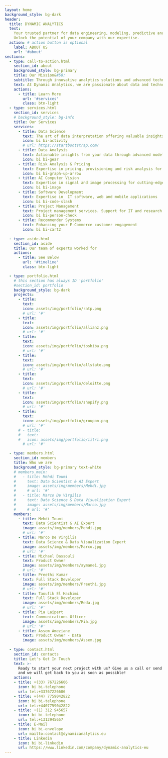 ```yaml
---
layout: home
background_style: bg-dark
header:
  title: DYNAMIC ANALYTICS
  text: 
    Your trusted partner for data engineering, modeling, predictive analytics, IT development and more.  
    Unlock the potential of your company with our expertise.
  action: # action button is optional
    label: ABOUT US
    url: '#about'
sections:
  - type: call-to-action.html
    section_id: about
    background_style: bg-primary
    title: Our Mission&#58;
    subtitle: Through innovative analytics solutions and advanced technologies, we aim to empower organizations with data-driven insights to bolster informed decision-making, enhance operational efficieny, and fuel sustainable growth for our clients.
    text: At Dynamic Analytics, we are passionate about data and technology. With years of experience in the field, our team of experts is committed to delivering innovative solutions that drive results. We are committed to delivering superior value and exceptional service while upholding the highest standards of integrity, accuracy, and confidentiality. Together, we transform data into opportunities. 
    actions:
      - title: Learn More
        url: '#services'
        class: btn-light
  - type: services.html
    section_id: services
    # background_style: bg-info
    title: Our Services
    services:
      - title: Data Science
        text: The art of data interpretation offering valuable insights from complex datasets
        icon: bi bi-activity
        # url: https://startbootstrap.com/
      - title: Data Analysis
        text: Actionable insights from your data through advanced modeling and predictive analysis
        icon: bi bi-gear
      - title: Risk Analysis & Pricing
        text: Expertise in pricing, provisioning and risk analysis for P&C insurance companies
        icon: bi bi-graph-up-arrow
      - title: AI Computer Vision
        text: Expertise in signal and image processing for cutting-edge solutions in visual analysis
        icon: bi bi-image
      - title: Software Development
        text: Expertise in  IT software, web and mobile applications
        icon: bi bi-code-slash
      - title: Project Management
        text: Project management services. Support for IT and research projects
        icon: bi bi-person-check
      - title: Recommender Systems
        text: Enhancing your E-Commerce customer engagement
        icon: bi bi-cart2
        
  - type: aside.html
    section_id: aside
    title: Our team of experts worked for
    actions:
      - title: See Below
        url: '#timeline'
        class: btn-light

  - type: portfolio.html
    # this section has always ID 'portfolio'
    #section_id: portfolio
    background_style: bg-dark
    projects:
      - title: 
        text: 
        icon: assets/img/portfolio/ratp.png
        # url: '#'
      - title: 
        text: 
        icon: assets/img/portfolio/allianz.png
        # url: '#'
      - title: 
        text: 
        icon: assets/img/portfolio/toshiba.png
        # url: '#'
      - title: 
        text: 
        icon: assets/img/portfolio/allstate.png
        # url: '#'
      - title: 
        text: 
        icon: assets/img/portfolio/deloitte.png
        # url: '#'
      - title: 
        text: 
        icon: assets/img/portfolio/shopify.png
        # url: '#'
      - title: 
        text: 
        icon: assets/img/portfolio/groupon.png
        # url: '#'
      # - title: 
      #   text: 
      #   icon: assets/img/portfolio/iitri.png
        # url: '#'

  - type: members.html
    section_id: members
    title: Who we are
    background_style: bg-primary text-white
    # members_main:
    #   - title: Mehdi Toumi
    #     text: Data Scientist & AI Expert
    #     image: assets/img/members/Mehdi.jpg
    #     # url: '#'
    #   - title: Marco De Virgilis
    #     text: Data Science & Data Visualization Expert
    #     image: assets/img/members/Marco.jpg
    #     # url: '#'
    members:
      - title: Mehdi Toumi
        text: Data Scientist & AI Expert
        image: assets/img/members/Mehdi.jpg
        # url: '#'
      - title: Marco De Virgilis
        text: Data Science & Data Visualization Expert
        image: assets/img/members/Marco.jpg
        # url: '#'
      - title: Michael Dassouli
        text: Product Owner
        image: assets/img/members/aymane1.jpg
        # url: '#'
      - title: Preethi Kumar
        text: Full Stack Developer
        image: assets/img/members/Preethi.jpg
        # url: '#'
      - title: Taoufik El Hachimi
        text: Full Stack Developer
        image: assets/img/members/Reda.jpg
        # url: '#'
      - title: Pia Laipert
        text: Communications Officer
        image: assets/img/members/Pia.jpg
        # url: '#'
      - title: Assem Ameziane
        text: Product Owner - Data
        image: assets/img/members/Assem.jpg
  
  - type: contact.html
    section_id: contacts
    title: Let's Get In Touch
    text: >-
      Ready to start your next project with us? Give us a call or send us an email
      and we will get back to you as soon as possible!
    actions:
    - title: +(33) 767226606 
      icon: bi bi-telephone
      url: tel:+33767226606
    - title: +(44) 7759042822
      icon: bi bi-telephone
      url: tel:+4407759042822
    - title: +(1) 312 945657 
      icon: bi bi-telephone
      url: tel:+1312945657 
    - title: E-Mail
      icon: bi bi-envelope
      url: mailto:contact@dynamicanalytics.eu
    - title: Linkedin
      icon: bi bi-linkedin
      url: https://www.linkedin.com/company/dynamic-analytics-eu
---
```

